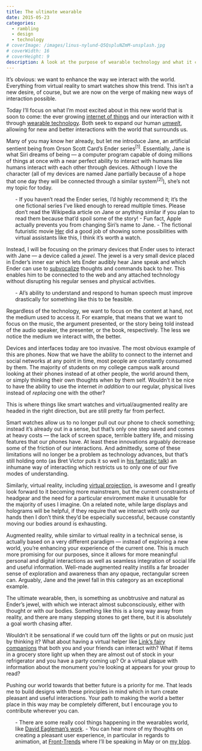 ```yaml
---
title: The ultimate wearable
date: 2015-05-23
categories:
  - rambling
  - design
  - technology
# coverImage: /images/linus-nylund-Q5QspluNZmM-unsplash.jpg
# coverWidth: 16
# coverHeight: 9
description: A look at the purpose of wearable technology and what it could be.
---
```


It’s obvious: we want to enhance the way we interact with the world. Everything from virtual reality to smart watches show this trend. This isn’t a new desire, of course, but we are now on the verge of making new ways of interaction possible.

Today I’ll focus on what I’m most excited about in this new world that is soon to come: the ever growing <a href="https://en.wikipedia.org/wiki/Internet_of_Things">internet of things</a> and our interaction with it through <a href="https://en.wikipedia.org/wiki/Wearable_technology">wearable technology</a>. Both seek to expand our human _<a href="https://en.wikipedia.org/wiki/Umwelt">umwelt</a>_, allowing for new and better interactions with the world that surrounds us.

<span class="excerpt-marker"></span>

Many of you may know her already, but let me introduce Jane, an artificial sentient being from Orson Scott Card’s Ender series<sup>[1]</sup>. Essentially, Jane is what Siri dreams of being — a computer program capable of doing millions of things at once with a near perfect ability to interact with humans like humans interact with each other through devices. Although I love the character (all of my devices are named Jane partially because of a hope that one day they will be connected through a similar system<sup>[2]</sup>), she’s not my topic for today.

<div class="aside">
    <ol>
    - If you haven’t read the Ender series, I’d highly recommend it; it’s the one fictional series I’ve liked enough to reread multiple times. Please don’t read the Wikipedia article on Jane or anything similar if you plan to read them because that’d spoil some of the story!
    - Fun fact, Apple actually prevents you from changing Siri’s name to Jane.
    - The fictional futuristic movie <a href="https://en.wikipedia.org/wiki/Her_%28film%29" style="font-style:italics">Her</a> did a good job of showing some possibilities with virtual assistants like this, I think it’s worth a watch.
    </ol>
</div>

Instead, I will be focusing on the primary devices that Ender uses to interact with Jane — a device called a _jewel_. The jewel is a very small device placed in Ender’s inner ear which lets Ender audibly hear Jane speak and which Ender can use to <a href="https://en.wikipedia.org/wiki/Subvocalization">subvocalize</a> thoughts and commands back to her. This enables him to be connected to the web and any attached technology without disrupting his regular senses and physical activities.

<div class="aside">
    <ol start="4">
    - AI’s ability to understand and respond to human speech must improve drastically for something like this to be feasible.
    </ol>
</div>

Regardless of the technology, we want to focus on the content at hand, not the medium used to access it. For example, that means that we want to focus on the music, the argument presented, or the story being told instead of the audio speaker, the presenter, or the book, respectively. The less we notice the medium we interact with, the better.

Devices and interfaces today are too invasive. The most obvious example of this are phones. Now that we have the ability to connect to the internet and social networks at any point in time, most people are constantly consumed by them. The majority of students on my college campus walk around looking at their phones instead of at other people, the world around them, or simply thinking their own thoughts when by them self. Wouldn’t it be nice to have the ability to use the internet _in addition_ to our regular, physical lives instead of _replacing_ one with the other?

This is where things like smart watches and virtual/augmented reality are headed in the right direction, but are still pretty far from perfect.

Smart watches allow us to no longer pull out our phone to check something; instead it’s already out in a sense, but that’s only one step saved and comes at heavy costs — the lack of screen space, terrible battery life, and missing features that our phones have. At least these innovations arguably decrease some of the friction of our interactions. And admittedly, some of these limitations will no longer be a problem as technology advances, but that’s still holding onto (as Bret Victor puts it so well in <a href="https://vimeo.com/115154289">his fantastic talk</a>) an inhumane way of interacting which restricts us to only one of our five modes of understanding.

Similarly, virtual reality, including <a href="https://vimeo.com/115082758#at=0">virtual projection</a>, is awesome and I greatly look forward to it becoming more mainstream, but the current constraints of headgear and the need for a particular environment make it unusable for the majority of uses I imagine. On a related note, while large displays and holograms will be helpful, if they require that we interact with only our hands then I don’t think they’d be especially successful, because constantly moving our bodies around is exhausting.

Augmented reality, while similar to virtual reality in a technical sense, is actually based on a very different paradigm — instead of exploring a new world, you’re enhancing your experience of the current one. This is much more promising for our purposes, since it allows for more meaningful personal and digital interactions as well as seamless integration of social life and useful information. Well-made augmented reality instills a far broader sense of exploration and awareness than any opaque, rectangular screen can. Arguably, Jane and the jewel fall in this category as an exceptional example.

The ultimate wearable, then, is something as unobtrusive and natural as Ender’s jewel, with which we interact almost subconsciously, either with thought or with our bodies. Something like this is a long way away from reality, and there are many stepping stones to get there, but it is absolutely a goal worth chasing after.

Wouldn’t it be sensational if we could turn off the lights or put on music just by thinking it? What about having a virtual helper like <a href="https://zelda.wikia.com/wiki/Link%27s_Fairy_Companion">Link’s fairy companions</a> that both you and your friends can interact with? What if items in a grocery store light up when they are almost out of stock in your refrigerator and you have a party coming up? Or a virtual plaque with information about the monument you’re looking at appears for your group to read?

Pushing our world towards that better future is a priority for me. That leads me to build designs with these principles in mind which in turn create pleasant and useful interactions. Your path to making the world a better place in this way may be completely different, but I encourage you to contribute wherever you can.

<div class="aside">
    <ol start="5">
    - There are some really cool things happening in the wearables world, like <a href="https://www.ted.com/talks/david_eagleman_can_we_create_new_senses_for_humans">David Eagleman’s work</a>.
    - You can hear more of my thoughts on creating a pleasant user experience, in particular in regards to animation, at <a href="https://2015.front-trends.com/">Front-Trends</a> where I’ll be speaking in May or on <a href="https://zachsaucier.com/blog/">my blog</a>.
</ol></div>

